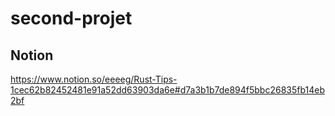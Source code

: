 # second-projet

## Notion

https://www.notion.so/eeeeg/Rust-Tips-1cec62b82452481e91a52dd63903da6e#d7a3b1b7de894f5bbc26835fb14eb2bf
